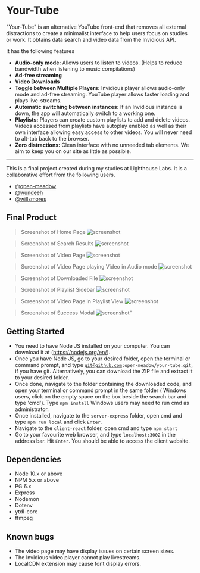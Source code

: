 Your-Tube
=========

"Your-Tube" is an alternative YouTube front-end that removes all external distractions to create a minimalist interface to help users focus on studies or work. It obtains data search and video data from the Invidious API. 

It has the following features
- <b>Audio-only mode:</b> Allows users to listen to videos. (Helps to reduce bandwidth when listening to music compilations)
- <b>Ad-free streaming</b>
- <b>Video Downloads</b>
- <b>Toggle between Multiple Players:</b> Invidious player allows audio-only mode and ad-free streaming. YouTube player allows faster loading and plays live-streams.
- <b>Automatic switching between instances:</b> If an Invidious instance is down, the app will automatically switch to a working one.
- <b>Playlists:</b> Players can create custom playlists to add and delete videos. Videos accessed from playlists have autoplay enabled as well as their own interface allowing easy access to other videos. You will never need to alt-tab back to the browser.
- <b>Zero distractions:</b> Clean interface with no unneeded tab elements. We aim to keep you on our site as little as possible.   

***
This is a final project created during my studies at Lighthouse Labs. It is a collaborative effort from the following users.
 - [@open-meadow](https://github.com/open-meadow)
 - [@wundeeh](https://github.com/wundeeh)
 - [@willsmores](https://github.com/willsmores) 

## Final Product
> Screenshot of Home Page
![screenshot]()

> Screenshot of Search Results
![screenshot]()

> Screenshot of Video Page
![screenshot]()

> Screenshot of Video Page playing Video in Audio mode
![screenshot]()

> Screenshot of Downloaded File
![screenshot]()

> Screenshot of Playlist Sidebar
![screenshot]()

> Screenshot of Video Page in Playlist View
![screenshot]()

> Screenshot of Success Modal
![screenshot"]()

## Getting Started
- You need to have Node JS installed on your computer. You can download it at (https://nodejs.org/en/).
- Once you have Node JS, go to your desired folder, open the terminal or command prompt, and type <code>git@github.com:open-meadow/your-tube.git</code>, if you have git. Alternatively, you can download the ZIP file and extract it to your desired folder.
- Once done, navigate to the folder containing the downloaded code, and open your terminal or command prompt in the same folder ( Windows users, click on the empty space on the box beside the search bar and type 'cmd'). Type `npm install` Windows users may need to run cmd as administrator.
- Once installed, navigate to the `server-express` folder, open cmd and type `npm run local` and click `Enter`.
- Navigate to the `client-react` folder, open cmd and type `npm start`
- Go to your favourite web browser, and type `localhost:3002` in the address bar. Hit `Enter`. You should be able to access the client website.

## Dependencies

- Node 10.x or above
- NPM 5.x or above
- PG 6.x
- Express
- Nodemon
- Dotenv
- ytdl-core
- ffmpeg

## Known bugs

- The video page may have display issues on certain screen sizes.
- The Invidious video player cannot play livestreams.
- LocalCDN extension may cause font display errors.
